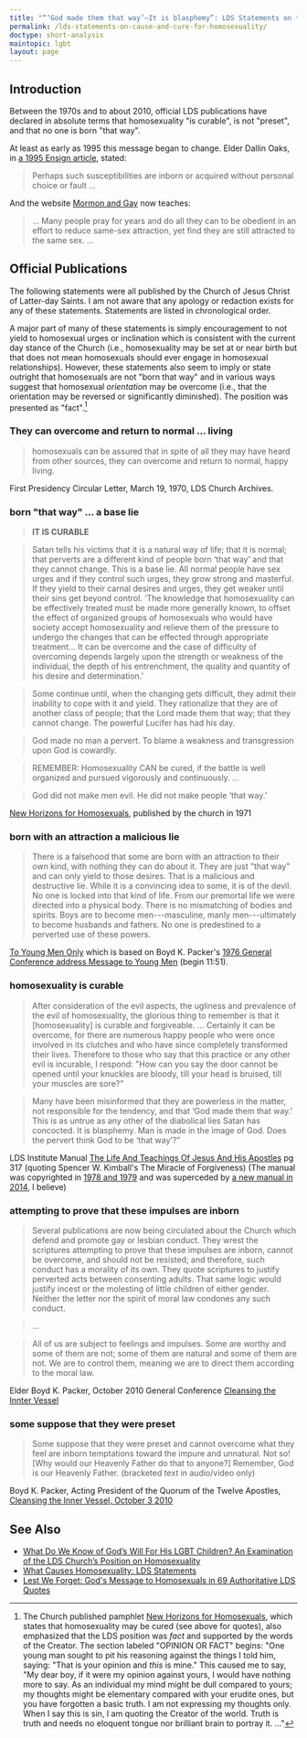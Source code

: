 ```yaml
---
title: "“‘God made them that way’—It is blasphemy”: LDS Statements on the causes and cure for homosexuality"
permalink: /lds-statements-on-cause-and-cure-for-homosexuality/
doctype: short-analysis
maintopic: lgbt
layout: page
---
```


## Introduction

Between the 1970s and to about 2010, official LDS publications have declared in absolute terms that homosexuality "is curable", is not "preset", and that no one is born "that way".

At least as early as 1995 this message began to change.  Elder Dallin Oaks, in [a 1995 Ensign article](https://www.lds.org/ensign/1995/10/same-gender-attraction?lang=eng&_r=1), stated:

>  Perhaps such susceptibilities are inborn or acquired without personal choice or fault ...

And the website [Mormon and Gay](https://mormonandgay.lds.org/articles/frequently-asked-questions?lang=eng) now teaches:

> ... Many people pray for years and do all they can to be obedient in an effort to reduce same-sex attraction, yet find they are still attracted to the same sex. ...

## Official Publications

The following statements were all published by the Church of Jesus Christ of Latter-day Saints.  I am not aware that any apology or redaction exists for any of these statements. Statements are listed in chronological order.

A major part of many of these statements is simply encouragement to not yield to homosexual urges or inclination which is consistent with the current day stance of the Church (i.e., homosexuality may be set at or near birth but that does not mean homosexuals should ever engage in homosexual relationships).  However, these statements also seem to imply or state outright that homosexuals are not "born that way" and in various ways suggest that homosexual *orientation* may be overcome (i.e., that the orientation may be reversed or significantly diminished).  The position was presented as "fact".[^opinionorfact]

### They can overcome and return to normal ... living

> homosexuals can be assured that in spite of all they may have heard from other sources, they can overcome and return to normal, happy living.

First Presidency Circular Letter, March 19, 1970, LDS Church Archives.

### born "that way" ... a base lie

> **IT IS CURABLE**

> Satan tells his victims that it is a natural way of life; that it is normal; that perverts are a different kind of people born ‘that way’ and that they cannot change.  This is a base lie.  All normal people have sex urges and if they control such urges, they grow strong and masterful.  If they yield to their carnal desires and urges, they get weaker until their sins get beyond control.  ‘The knowledge that homosexuality can be effectively treated must be made more generally known, to offset the effect of organized groups of homosexuals who would have society accept homosexuality and relieve them of the pressure to undergo the changes that can be effected through appropriate treatment… It can be overcome and the case of difficulty of overcoming depends largely upon the strength or weakness of the individual, the depth of his entrenchment, the quality and quantity of his desire and determination.’

> Some continue until, when the changing gets difficult, they admit their inability to cope with it and yield.  They rationalize that they are of another class of people; that the Lord made them that way; that they cannot change.  The powerful Lucifer has had his day.

> God made no man a pervert.  To blame a weakness and transgression upon God is cowardly.

> REMEMBER: Homosexuality CAN be cured, if the battle is well organized and pursued vigorously and continuously. ...

> God did not make men evil.  He did not make people ‘that way.’

[New Horizons for Homosexuals](http://www.mormonthink.com/files/New-Horizons-for-Homosexuals-by-Apostle-Spencer-W-Kimball.pdf), published by the church in 1971

### born with an attraction a malicious lie

> There is a falsehood that some are born with an attraction to their own kind, with nothing they can do about it. They are just "that way" and can only yield to those desires. That is a malicious and destructive lie.  While it is a convincing idea to some, it is of the devil. No one is locked into that kind of life. From our premortal life we were directed into a physical body. There is no mismatching of bodies and spirits. Boys are to become men---masculine, manly men---ultimately to become husbands and fathers. No one is predestined to a perverted use of these powers.

[To Young Men Only](https://archive.org/details/ToYoungMenOnly/page/n15) which is based on Boyd K. Packer's [1976 General Conference address Message to Young Men](https://www.lds.org/general-conference/1976/10/media/session_5_talk_1/2680671857001?lang=eng) (begin 11:51).

### homosexuality is curable

> After consideration of the evil aspects, the ugliness and prevalence of the evil of homosexuality, the glorious thing to remember is that it [homosexuality] is curable and forgiveable.  ... Certainly it can be overcome, for there are numerous happy people who were once involved in its clutches and who have since completely transformed their lives.  Therefore to those who say that this practice or any other evil is incurable, I respond: "How can you say the door cannot be opened until your knuckles are bloody, till your head is bruised, till your muscles are sore?"

> Many have been misinformed that they are powerless in the matter, not responsible for the tendency, and that ‘God made them that way.’ This is as untrue as any other of the diabolical lies Satan has concocted. It is blasphemy. Man is made in the image of God. Does the pervert think God to be ‘that way’?” 

LDS Institute Manual [The Life And Teachings Of Jesus And His Apostles](https://archive.org/details/TheLifeAndTeachingsOfJesusAndHisApostlesLDSManual/page/n321)  pg 317 (quoting Spencer W. Kimball's The Miracle of Forgiveness) (The manual was copyrighted in [1978 and 1979](https://archive.org/details/TheLifeAndTeachingsOfJesusAndHisApostlesLDSManual/page/n1) and was superceded by [a new manual in 2014](https://www.lds.org/manual/new-testament-student-manual/title-page?lang=eng), I believe)

### attempting to prove that these impulses are inborn

> Several publications are now being circulated about the Church which defend and promote gay or lesbian conduct. They wrest the scriptures attempting to prove that these impulses are inborn, cannot be overcome, and should not be resisted; and therefore, such conduct has a morality of its own. They quote scriptures to justify perverted acts between consenting adults. That same logic would justify incest or the molesting of little children of either gender. Neither the letter nor the spirit of moral law condones any such conduct.

> ...

> All of us are subject to feelings and impulses. Some are worthy and some of them are not; some of them are natural and some of them are not. We are to control them, meaning we are to direct them according to the moral law.

Elder Boyd K. Packer, October 2010 General Conference [Cleansing the Innter Vessel](https://www.lds.org/general-conference/2010/10/cleansing-the-inner-vessel?lang=eng)

### some suppose that they were preset

> Some suppose that they were preset and cannot overcome what they feel are inborn temptations toward the impure and unnatural. Not so! [Why would our Heavenly Father do that to anyone?] Remember, God is our Heavenly Father.  (bracketed text in audio/video only)

Boyd K. Packer, Acting President of the Quorum of the Twelve Apostles, [Cleansing the Inner Vessel, October 3 2010](https://www.lds.org/general-conference/2010/10/cleansing-the-inner-vessel?lang=eng)

## See Also

* [What Do We Know of God’s Will For His LGBT Children? An Examination of the LDS Church’s Position on Homosexuality](https://mormonlgbtquestions.com/2017/03/17/what-do-we-know-of-gods-will-for-his-lgbt-children-an-examination-of-the-lds-churchs-position-on-homosexuality/)
* [What Causes Homosexuality: LDS Statements](https://bradcarmack.blogspot.com/2011/05/i-submitted-this-paper-to-stand-for.html)
* [Lest We Forget: God's Message to Homosexuals in 69 Authoritative LDS Quotes](https://bradcarmack.blogspot.com/2014/03/lest-we-forget-gods-message-to.html)

[^opinionorfact]: The Church published pamphlet [New Horizons for Homosexuals](http://www.mormonthink.com/files/New-Horizons-for-Homosexuals-by-Apostle-Spencer-W-Kimball.pdf), which states that homosexuality may be cured (see above for quotes), also emphasized that the LDS position was *fact* and supported by the words of the Creator.  The section labeled "OPINION OR FACT" begins: "One young man sought to pit his reasoning against the things I told him, saying: "That is your opinion and *this* is mine."  This caused me to say, "My dear boy, if it were my opinion against yours, I would have nothing more to say.  As an individual my mind might be dull compared to yours; my thoughts might be elementary compared with your erudite ones, but you have forgotten a basic truth.  I am not expressing my thoughts only.  When I say this is sin, I am quoting the Creator of the world.  Truth is truth and needs no eloquent tongue nor brilliant brain to portray it. ..."
